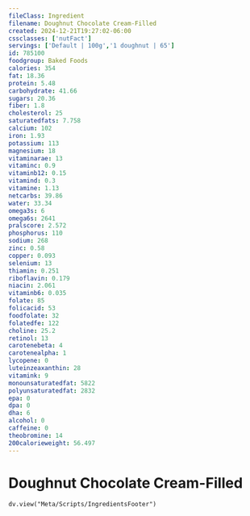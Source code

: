 ```yaml
---
fileClass: Ingredient
filename: Doughnut Chocolate Cream-Filled
created: 2024-12-21T19:27:02-06:00
cssclasses: ['nutFact']
servings: ['Default | 100g','1 doughnut | 65']
id: 785100
foodgroup: Baked Foods
calories: 354
fat: 18.36
protein: 5.48
carbohydrate: 41.66
sugars: 20.36
fiber: 1.8
cholesterol: 25
saturatedfats: 7.758
calcium: 102
iron: 1.93
potassium: 113
magnesium: 18
vitaminarae: 13
vitaminc: 0.9
vitaminb12: 0.15
vitamind: 0.3
vitamine: 1.13
netcarbs: 39.86
water: 33.34
omega3s: 6
omega6s: 2641
pralscore: 2.572
phosphorus: 110
sodium: 268
zinc: 0.58
copper: 0.093
selenium: 13
thiamin: 0.251
riboflavin: 0.179
niacin: 2.061
vitaminb6: 0.035
folate: 85
folicacid: 53
foodfolate: 32
folatedfe: 122
choline: 25.2
retinol: 13
carotenebeta: 4
carotenealpha: 1
lycopene: 0
luteinzeaxanthin: 28
vitamink: 9
monounsaturatedfat: 5822
polyunsaturatedfat: 2832
epa: 0
dpa: 0
dha: 6
alcohol: 0
caffeine: 0
theobromine: 14
200calorieweight: 56.497
---
```


# Doughnut Chocolate Cream-Filled

```dataviewjs
dv.view("Meta/Scripts/IngredientsFooter")
```